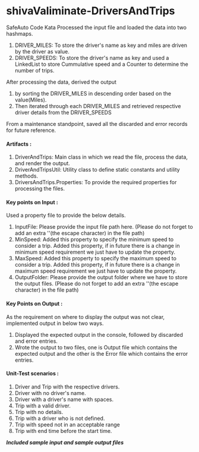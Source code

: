 # shivaValiminate-DriversAndTrips
SafeAuto Code Kata
Processed the input file and loaded the data into two hashmaps.
1) DRIVER_MILES: To store the driver's name as key and miles are driven by the driver as value.
2) DRIVER_SPEEDS: To store the driver's name as key and used a LinkedList to store Cummulative speed and a Counter to determine the number of trips.

After processing the data, derived the output
1) by sorting the DRIVER_MILES in descending order based on the value(Miles).
2) Then iterated through each DRIVER_MILES and retrieved respective driver details from the DRIVER_SPEEDS

From a maintenance standpoint, saved all the discarded and error records for future reference.

#### Artifacts :
1) DriverAndTrips: Main class in which we read the file, process the data, and render the output.
2) DriverAndTripsUtil: Utility class to define static constants and utility methods.
3) DriversAndTrips.Properties: To provide the required properties for processing the files.

#### Key points on Input :
Used a property file to provide the below details.
1) InputFile: Please provide the input file path here. (Please do not forget to add an extra '\'(the escape character) in the file path)
2) MinSpeed: Added this property to specify the minimum speed to consider a trip. Added this property, if in future there is a change in minimum speed requirement we just have to update the property.
3) MaxSpeed: Added this property to specify the maximum speed to consider a trip. Added this property, if in future there is a change in maximum speed requirement we just have to update the property.
4) OutputFolder: Please provide the output folder where we have to store the output files. (Please do not forget to add an extra '\'(the escape character) in the file path)

#### Key Points on Output :
As the requirement on where to display the output was not clear, implemented output in below two ways.
1) Displayed the expected output in the console, followed by discarded and error entries.
2) Wrote the output to two files, one is Output file which contains the expected output and the other is the Error file which contains the error entries.

#### Unit-Test scenarios :
1) Driver and Trip with the respective drivers.
2) Driver with no driver's name.
3) Driver with a driver's name with spaces.
4) Trip with a valid driver.
5) Trip with no details.
6) Trip with a driver who is not defined.
7) Trip with speed not in an acceptable range
8) Trip with end time before the start time.

***Included sample input and sample output files***
